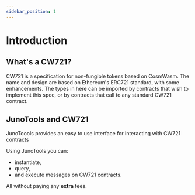 ```yaml
---
sidebar_position: 1
---
```


# Introduction

## What's a CW721?

CW721 is a specification for non-fungible tokens based on CosmWasm. The name and design are based on Ethereum's ERC721 standard, with some enhancements. The types in here can be imported by contracts that wish to implement this spec, or by contracts that call to any standard CW721 contract.

## JunoTools and CW721

JunoToools provides an easy to use interface for interacting with CW721 contracts

Using JunoTools you can:
- instantiate,
- query,
- and execute messages on CW721 contracts. 

All without paying any **extra** fees.
